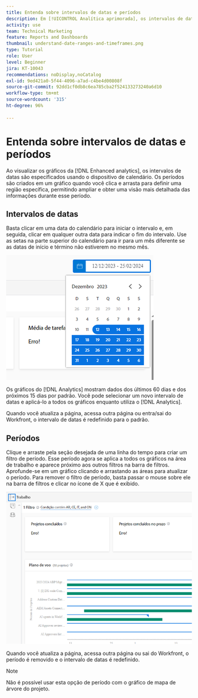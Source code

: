 ```yaml
---
title: Entenda sobre intervalos de datas e períodos
description: Em [!UICONTROL Analítica aprimorada], os intervalos de datas são especificados usando o widget de calendário. Os períodos são criados dentro de um gráfico.
activity: use
team: Technical Marketing
feature: Reports and Dashboards
thumbnail: understand-date-ranges-and-timeframes.png
type: Tutorial
role: User
level: Beginner
jira: KT-10043
recommendations: noDisplay,noCatalog
exl-id: 9ed421a0-5f44-4096-a7ad-c4be4d00808f
source-git-commit: 92dd1cf0db8c6ea785cba2f524133273240a6d10
workflow-type: tm+mt
source-wordcount: '315'
ht-degree: 96%

---
```


# Entenda sobre intervalos de datas e períodos

Ao visualizar os gráficos da [!DNL Enhanced analytics], os intervalos de datas são especificados usando o dispositivo de calendário. Os períodos são criados em um gráfico quando você clica e arrasta para definir uma região específica, permitindo ampliar e obter uma visão mais detalhada das informações durante esse período.

## Intervalos de datas

Basta clicar em uma data do calendário para iniciar o intervalo e, em seguida, clicar em qualquer outra data para indicar o fim do intervalo. Use as setas na parte superior do calendário para ir para um mês diferente se as datas de início e término não estiverem no mesmo mês.

![Uma imagem mostrando a seleção de um intervalo de datas no dispositivo de calendário](assets/section-1-3.png)

Os gráficos do [!DNL Analytics] mostram dados dos últimos 60 dias e dos próximos 15 dias por padrão. Você pode selecionar um novo intervalo de datas e aplicá-lo a todos os gráficos enquanto utiliza o [!DNL Analytics].

Quando você atualiza a página, acessa outra página ou entra/sai do Workfront, o intervalo de datas é redefinido para o padrão.

## Períodos

Clique e arraste pela seção desejada de uma linha do tempo para criar um filtro de período. Esse período agora se aplica a todos os gráficos na área de trabalho e aparece próximo aos outros filtros na barra de filtros. Aprofunde-se em um gráfico clicando e arrastando as áreas para atualizar o período. Para remover o filtro de período, basta passar o mouse sobre ele na barra de filtros e clicar no ícone de X que é exibido.

![Uma imagem mostrando a seleção de um período com a função de clicar e arrastar](assets/section-1-4.png)

Quando você atualiza a página, acessa outra página ou sai do Workfront, o período é removido e o intervalo de datas é redefinido.

>[!NOTE]
>
>Não é possível usar esta opção de período com o gráfico de mapa de árvore do projeto.
